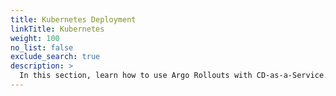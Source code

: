 ```yaml
---
title: Kubernetes Deployment
linkTitle: Kubernetes
weight: 100
no_list: false
exclude_search: true
description: >
  In this section, learn how to use Argo Rollouts with CD-as-a-Service. Also, learn how CD-as-a-Service implements Horizontal Pod Autoscaling when it's part of your deployment.
---
```

